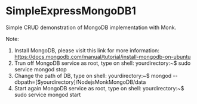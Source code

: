 # SimpleExpressMongoDB1

Simple CRUD demonstration of MongoDB implementation with Monk.

Note:

1. Install MongoDB, please visit this link for more information: https://docs.mongodb.com/manual/tutorial/install-mongodb-on-ubuntu
2. Trun off MongoDB service as root, type on shell: yourdirectory:~$ sudo service mongod stop
3. Change the path of DB, type on shell: yourdirectory:~$ mongod --dbpath=[$yourdirectory]/NodejsMonkMongoDB/data
4. Start again MongoDB service as root, type on shell: yourdirectory:~$ sudo service mongod start
